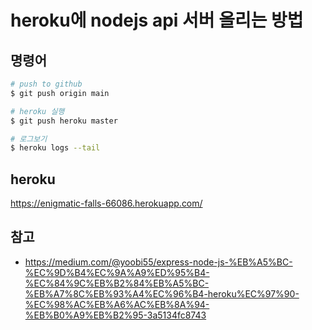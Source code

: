 # heroku에 nodejs api 서버 올리는 방법

## 명령어

```bash
# push to github
$ git push origin main

# heroku 실행
$ git push heroku master

# 로그보기
$ heroku logs --tail
```

## heroku

https://enigmatic-falls-66086.herokuapp.com/


## 참고
- https://medium.com/@yoobi55/express-node-js-%EB%A5%BC-%EC%9D%B4%EC%9A%A9%ED%95%B4-%EC%84%9C%EB%B2%84%EB%A5%BC-%EB%A7%8C%EB%93%A4%EC%96%B4-heroku%EC%97%90-%EC%98%AC%EB%A6%AC%EB%8A%94-%EB%B0%A9%EB%B2%95-3a5134fc8743